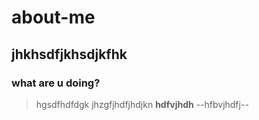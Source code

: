 # about-me
## jhkhsdfjkhsdjkfhk
### what are u doing?
> hgsdfhdfdgk
> jhzgfjhdfjhdjkn
**hdfvjhdh**
--hfbvjhdfj--

